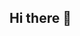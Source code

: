 ## Hi there 👋

<!--
**Leta-Kasahun/Leta-Kasahun** is a ✨ _special_ ✨ repository because its `README.md` (this file) appears on your GitHub profile.

Here are some ideas to get you started:

- 🔭 I’m currently working on building full-stack web applications using the MERN stack (MongoDB, Express.js, React, Node.js).
- 🌱 I’m currently learning advanced backend development, API integration, and cloud deployment strategies.
- 👯 I’m looking to collaborate on open-source projects and student-led tech communities.
- 🤔 I’m looking for help with mastering scalable application architecture and DevOps tools.
- 💬 Ask me about Python, JavaScript, and anything related to full-stack development!
- 📫 How to reach me: letakasahun2@gmail.com
- 😄 Pronouns: He/Him
- ⚡ Fun fact: I love solving real-world problems with code and enjoy contributing to tech communities in Ethiopia 🇪🇹.
